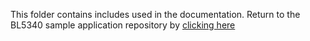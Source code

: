 This folder contains includes used in the documentation. Return to the
BL5340 sample application repository by
[clicking here](https://github.com/LairdCP/BL5340_Sample_Apps)
